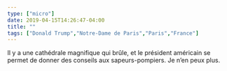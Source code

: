 ```yaml
---
type: ["micro"]
date: 2019-04-15T14:26:47-04:00
title: ""
tags: ["Donald Trump","Notre-Dame de Paris","Paris","France"]
---
```

Il y a une cathédrale magnifique qui brûle, et le président américain se permet de donner des conseils aux sapeurs-pompiers. Je n’en peux plus.
